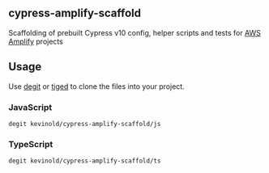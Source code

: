 ## cypress-amplify-scaffold

Scaffolding of prebuilt Cypress v10 config, helper scripts and tests for [AWS Amplify](https://aws.amazon.com/amplify/) projects

## Usage
Use [degit](https://github.com/Rich-Harris/degit) or [tiged](https://github.com/tiged/tiged) to clone the files into your project.

### JavaScript
`degit kevinold/cypress-amplify-scaffold/js`

### TypeScript
`degit kevinold/cypress-amplify-scaffold/ts`
